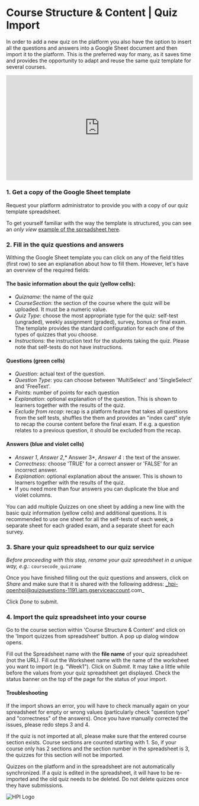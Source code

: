 #  Course Structure & Content | Quiz Import
In order to add a new quiz on the platform you also have the option to insert all the questions and answers into a Google Sheet document and then import it to the platform. This is the preferred way for many, as it saves time and provides the opportunity to adapt and reuse the same quiz template for several courses.

<div style="padding:56.25% 0 0 0;position:relative;"><iframe src="https://player.vimeo.com/video/796580072?h=98cb863fb7&amp;badge=0&amp;autopause=0&amp;player_id=0&amp;app_id=58479" frameborder="0" allow="autoplay; fullscreen; picture-in-picture" allowfullscreen style="position:absolute;top:0;left:0;width:100%;height:100%;" title="openHPI guidelines | 19 Quiz | Bonus"></iframe></div><script src="https://player.vimeo.com/api/player.js"></script>

### 1. Get a copy of the Google Sheet template
Request your platform administrator to provide you with a copy of our quiz template spreadsheet.

To get yourself familiar with the way the template is structured, you can see an *only view* [example of the spreadsheet here](https://docs.google.com/spreadsheets/d/1oVpcdnl1vr-9hr8zuyyTtZXF7ZIb-wGVgOtSKleebJ8/edit?usp=sharing).

### 2. Fill in the quiz questions and answers

Withing the Google Sheet template you can click on any of the field titles (first row) to see an explanation about how to fill them. However, let's have an overview of the required fields:

#### The basic information about the quiz (yellow cells):

- *Quizname*: the name of the quiz
- *CourseSection*: the section of the course where the quiz will be uploaded. It must be a numeric value.
- *Quiz Type*: choose the most appropriate type for the quiz: self-test (ungraded), weekly assignment (graded), survey, bonus or final exam. The template provides the standard configuration for each one of the types of quizzes that you choose.
- *Instructions*: the instruction text for the students taking the quiz. Please note that self-tests do not have instructions.

#### Questions (green cells)

- *Question*: actual text of the question.
- *Question Type*: you can choose between 'MultiSelect' and 'SingleSelect' and 'FreeText'.
- *Points*: number of points for each question
- *Explanation*: optional explanation of the question. This is shown to learners together with the results of the quiz.
- *Exclude from recap*: recap is a platform feature that takes all questions from the self tests, shuffles the them and provides an "index card" style to recap the course content before the final exam. If e.g. a question relates to a previous question, it should be excluded from the recap.

#### Answers (blue and violet cells)

- *Answer 1*, *Answer 2*,* Answer 3*, *Answer 4* : the text of the answer.
- *Correctness*: choose 'TRUE' for a correct answer or 'FALSE' for an incorrect answer.
- *Explanation*: optional explanation about the answer. This is shown to learners together with the results of the quiz.
- If you need more than four answers you can duplicate the blue and violet columns.

You can add multiple Quizzes on one sheet by adding a new line with the basic quiz information (yellow cells) and additional questions. It is recommended to use one sheet for all the self-tests of each week, a separate sheet for each graded exam, and a separate sheet for each survey.

### 3. Share your quiz spreadsheet to our quiz service

_Before proceeding with this step, rename your quiz spreadsheet in a unique way, e.g._: `coursecode_quizname`

Once you have finished filling out the quiz questions and answers, click on *Share* and make sure that it is shared with the following address:
_hpi-openhpi@quizquestions-1191.iam.gserviceaccount.com_

Click *Done* to submit.


### 4. Import the quiz spreadsheet into your course

Go to the course section within 'Course Structure & Content' and click on the 'Import quizzes from spreadsheet' button. A pop up dialog window opens.

Fill out the Spreadsheet name with the **file name** of your quiz spreadsheet (not the URL).
Fill out the Worksheet name with the name of the worksheet you want to import (e.g. "Week1").
Click on *Submit*.
It may take a little while before the values from your quiz spreadsheet get displayed.
Check the status banner on the top of the page for the status of your import.


#### Troubleshooting
If the import shows an error, you will have to check manually again on your spreadsheet for empty or wrong values (particularly check "question type" and "correctness" of the answers). Once you have manually corrected the issues, please redo steps 3 and 4.

If the quiz is not imported at all, please make sure that the entered course section exists. Course sections are counted starting with 1. So, if your course only has 2 sections and the section number in the spreadsheet is 3, the quizzes for this section will not be imported.

Quizzes on the platform and in the spreadsheet are not automatically synchronized. If a quiz is edited in the spreadsheet, it will have to be re-imported and the old quiz needs to be deleted. Do not delete quizzes once they have submissions.

![HPI Logo](../../../img/HPI_Logo.png)
